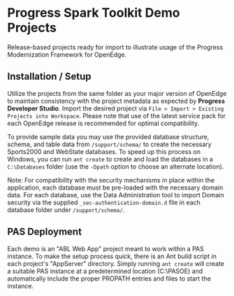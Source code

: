 # Progress Spark Toolkit Demo Projects

Release-based projects ready for import to illustrate usage of the Progress Modernization Framework for OpenEdge.


## Installation / Setup

Utilize the projects from the same folder as your major version of OpenEdge to maintain consistency with the project metadata as expected by **Progress Developer Studio**. Import the desired project via `File > Import > Existing Projects into Workspace`. Please note that use of the latest service pack for each OpenEdge release is recommended for optimal compatibility.

To provide sample data you may use the provided database structure, schema, and table data from `/support/schema/` to create the necessary Sports2000 and WebState databases. To speed up this process on Windows, you can run `ant create` to create and load the databases in a `C:\Databases` folder (use the `-Dpath` option to choose an alternate location).

Note: For compatibility with the security mechanisms in place within the application, each database must be pre-loaded with the necessary domain data. For each database, use the Data Administration tool to import Domain security via the supplied `_sec-authentication-domain.d` file in each database folder under `/support/schema/`.


## PAS Deployment

Each demo is an "ABL Web App" project meant to work within a PAS instance. To make the setup process quick, there is an Ant build script in each project's "AppServer" directory. Simply running `ant create` will create a suitable PAS instance at a predetermined location (C:\PASOE) and automatically include the proper PROPATH entries and files to start the instance.
